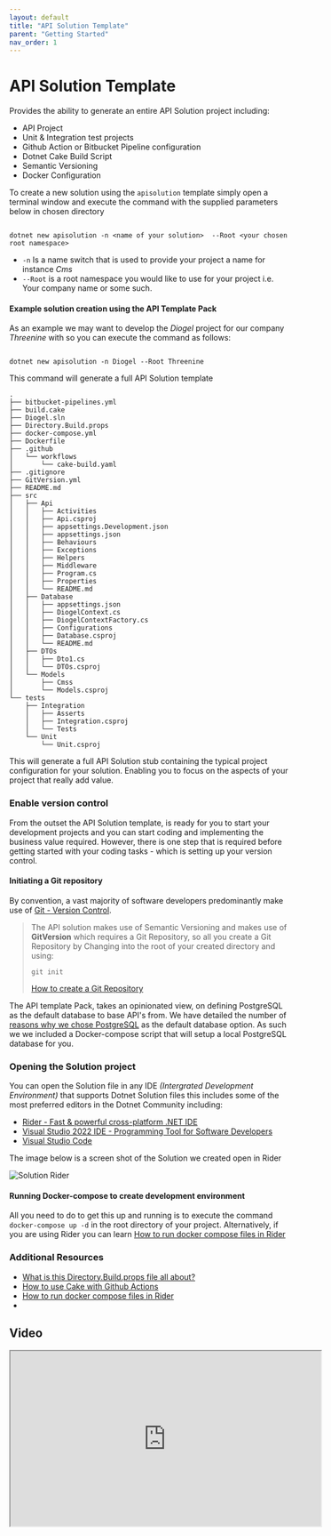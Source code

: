 ```yaml
---
layout: default
title: "API Solution Template"
parent: "Getting Started"
nav_order: 1
---
```

# API Solution Template

Provides the ability to generate an entire API Solution project including:

- API Project
- Unit & Integration test projects
- Github Action or Bitbucket Pipeline configuration
- Dotnet Cake Build Script
- Semantic Versioning
- Docker Configuration

To create a new solution using the `apisolution` template simply open a terminal window and execute the command with the supplied parameters below in chosen directory

```shell

dotnet new apisolution -n <name of your solution>  --Root <your chosen root namespace>

````

- `-n`  Is a name switch that is used to provide your project a name for instance _Cms_
- `--Root` is a root namespace you would like to use for your project i.e. Your company name or some such.

#### Example solution creation using the API Template Pack

As an example we may want to develop the _Diogel_ project for our company _Threenine_ with so you can execute the command as follows:

```shell

dotnet new apisolution -n Diogel --Root Threenine

```

This command will generate a full API Solution template 

```shell
.
├── bitbucket-pipelines.yml
├── build.cake
├── Diogel.sln
├── Directory.Build.props
├── docker-compose.yml
├── Dockerfile
├── .github
│   └── workflows
│       └── cake-build.yaml
├── .gitignore
├── GitVersion.yml
├── README.md
├── src
│   ├── Api
│   │   ├── Activities
│   │   ├── Api.csproj
│   │   ├── appsettings.Development.json
│   │   ├── appsettings.json
│   │   ├── Behaviours
│   │   ├── Exceptions
│   │   ├── Helpers
│   │   ├── Middleware
│   │   ├── Program.cs
│   │   ├── Properties
│   │   └── README.md
│   ├── Database
│   │   ├── appsettings.json
│   │   ├── DiogelContext.cs
│   │   ├── DiogelContextFactory.cs
│   │   ├── Configurations
│   │   ├── Database.csproj
│   │   └── README.md
│   ├── DTOs
│   │   ├── Dto1.cs
│   │   └── DTOs.csproj
│   └── Models
│       ├── Cmss
│       └── Models.csproj
└── tests
    ├── Integration
    │   ├── Asserts
    │   ├── Integration.csproj
    │   └── Tests
    └── Unit
        └── Unit.csproj

```

This will generate a full API Solution stub containing the typical project configuration for your solution. Enabling you to focus on the aspects of your project that really add value.


### Enable version control

From the outset the API Solution template, is ready for you to start your development projects and you can start coding and implementing the business value required. However, there is one step that is required before getting started with your coding tasks - which is setting up your version control. 

#### Initiating a Git repository

By convention, a vast majority of software developers predominantly make use of [Git - Version Control](https://geekiam.io/what-is-git "What is Git - geekiam.io"). 


> The API solution makes use of Semantic Versioning and makes use of **GitVersion** which requires a Git Repository, so all you create a Git Repository by Changing into the root of your created directory and using:
> 
> `git init` 
> 
> [How to create a Git Repository](https://geekiam.io/how-to-create-git-repository "How To Create A Git Repository - geekiam.io")

The API template Pack, takes an opinionated view, on defining PostgreSQL as the default database to base API's from. We have detailed the number of [reasons why we chose PostgreSQL](../../knowledge/postgres "Why use PostgreSQL for your database - API Template Pack") as the default database option.   As such we we included a Docker-compose script that will setup a local PostgreSQL database for you.

### Opening the Solution project

You can open the Solution file in any IDE _(Intergrated Development Environment)_ that supports Dotnet Solution files this includes some of the most preferred editors in the Dotnet Community including:
* [Rider - Fast & powerful cross-platform .NET IDE](https://www.jetbrains.com/rider/ "Jetbrains Rider")
* [Visual Studio 2022 IDE - Programming Tool for Software Developers](https://visualstudio.microsoft.com/vs/ "Microsoft Visual Studio")
* [Visual Studio Code](https://code.visualstudio.com/)

The image below is a screen shot of the Solution we created open in Rider

![Solution Rider](../../../assets/images/solution-view.png)

#### Running Docker-compose to create development environment

All you need to do to get this up and running is to execute the command `docker-compose up -d` in the root directory of your project.  Alternatively, if you are using Rider you can learn [How to run docker compose files in Rider](https://garywoodfine.com/how-to-run-docker-compose-files-in-rider "How to run docker compose files in Rider - Gary Woodfine")

### Additional Resources
* [What is this Directory.Build.props file all about?](https://garywoodfine.com/what-is-this-directory-build-props-file-all-about/ "What is this Directory.Build.props file all about? - Gary Woodfine")
* [How to use Cake with Github Actions](https://garywoodfine.com/how-to-use-cake-with-github-actions/ "
  How to use Cake with Github Actions - Gary Woodfine")
* [How to run docker compose files in Rider](https://garywoodfine.com/how-to-run-docker-compose-files-in-rider/ "How to run docker compose files in Rider - Gary Woodfine")
* 

## Video

<iframe id="odysee-iframe" width="560" height="315" src="https://odysee.com/$/embed/api-solution-template/fa90baa0bca9de8d7d480b66118c62220086098c?r=DUjCQUL6MekhtSGNTPSWv8Ek7S28w12a" allowfullscreen></iframe>